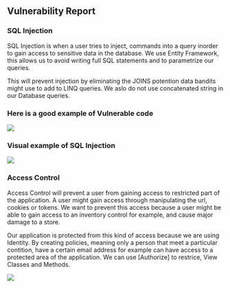 ## Vulnerability Report

### SQL Injection

SQL Injection is when a user tries to inject, commands into a query inorder to gain access to sensitive data in the database. We use Entity Framework, this allows us to avoid writing full SQL statements and to parametrize our queries. 

This will prevent injection by eliminating the JOINS potention data bandits might use to add to LINQ queries.  We aslo do not use concatenated string in our Database queries. 

### Here is a good example of Vulnerable code
<img src="https://mk0resourcesinfm536w.kinstacdn.com/wp-content/uploads/101711_2102_SQLInjectio3.png">

### Visual example of SQL Injection
<img src="https://www.cloudflare.com/img/learning/security/threats/sql-injection-attack/sql-injection-infographic.png">

### Access Control

Access Control will prevent a user from gaining access to restricted part of the application.  A user might gain access through manipulating the url, cookies or tokens. We want to prevent this access because a user might be able to gain access to an inventory control for example, and cause major damage to a store. 

Our application is protected from this kind of access because we are using Identity.  By creating policies, meaning only a person that meet a particular contition, have a certain email address for example can have access to a protected area of the application.  We can use [Authorize] to restrice, View Classes and Methods.

<img src="https://docs.microsoft.com/bs-latn-ba/azure/active-directory-b2c/media/aadb2c-ief-rest-api-netfw-secure-basic/rest-api-netfw-secure-basic-authorize.png">